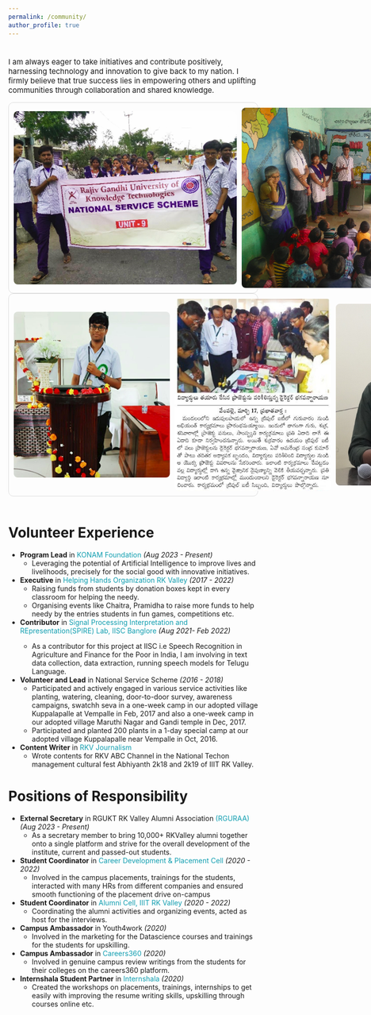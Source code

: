```yaml
---
permalink: /community/
author_profile: true
---
```


<h1 class="page__title"></h1>
<p style="font-size: 15px;">I am always eager to take initiatives and contribute positively, harnessing technology and innovation to give back to my nation. I firmly believe that true success lies in empowering others and uplifting communities through collaboration and shared knowledge.</p>
    
  <style>
        .talk-item {
            color: #1B1212;
            border: 1px solid #ddd;
            border-radius: 10px;
            padding: 10px;
            display: flex;
            align-items: center;
            gap: 10px;
            transition: box-shadow 0.3s ease; /* Smooth transition for shadow */
        }
    
        .talk-item:hover {
            box-shadow: 0 4px 15px rgba(0, 0, 0, 0.2); /* Shadow effect on hover */
        }
    
        .talk-image {
            width: 450px;
            height: auto;
            border-radius: 8px;
        }
        .talk-image1 {
            width: 315px;
            height: auto;
            border-radius: 8px;
        }
    </style>
   
  <div class="talk-container">
        <div class="talk-item">
            <img src="../images/g3.jpg" alt="Talk 1" class="talk-image" />
            <img src="../images/g8.png" alt="Talk 2" class="talk-image" />
        </div>
        <div class="talk-item">
          <img src="../images/g4.png" alt="Talk 1" class="talk-image1" />
          <img src="../images/g55.jpg" alt="Talk 2" class="talk-image1" />
          <img src="../images/n.JPG" alt="Talk 2" class="talk-image1" />
      </div>
    </div>
    <br>
    <h1 id="volunteer-experience">Volunteer Experience</h1>
      <ul>
        <li>
          <strong>Program Lead</strong> in <a href="https://konamfoundation.org/" style="color: rgb(16, 158, 176); text-decoration: none; ">KONAM Foundation</a><em> (Aug 2023 - Present)</em><br>
          <ul>
              <li>Leveraging the potential of Artificial Intelligence to improve lives and livelihoods, precisely for the social good with innovative initiatives.</li>
            </ul>
      </li>
      <li>
          <strong>Executive</strong> in <a href="https://www.linkedin.com/company/helping-hands-organisation-rkvalley/posts/?feedView=all" style="color: rgb(16, 158, 176); text-decoration: none;">Helping Hands Organization RK Valley</a><em> (2017 - 2022)</em><br>
          <ul>
              <li>Raising funds from students by donation boxes kept in every classroom for helping the needy.</li>
              <li>Organising events like Chaitra, Pramidha to raise more funds to help needy by the entries students in fun games, competitions etc.</li>
          </ul>
      </li>
      
  <li>
        <strong>Contributor</strong> in <a href="https://respin.iisc.ac.in/students/peyala%20samarasimha%20reddy" style="color: rgb(16, 158, 176); text-decoration: none;">Signal Processing Interpretation and REpresentation(SPIRE) Lab, IISC Banglore</a><em> (Aug 2021- Feb 2022)</em><br<br>
        <ul>
          <li>As a contributor for this project at IISC i.e Speech Recognition in Agriculture and Finance for the Poor in India, I am involving in text data collection, data extraction, running speech models for Telugu Language.</li>
        </ul>

  </li>
        <li>
          <strong>Volunteer and Lead</strong> in National Service Scheme <em>(2016 - 2018)</em><br>
          <ul>
            <li>Participated and actively engaged in various service activities like planting, watering, cleaning, door-to-door survey, awareness campaigns, swatchh seva in a one-week camp in our adopted village Kuppalapalle at Vempalle in Feb, 2017 and also a one-week camp in our adopted village Maruthi Nagar and Gandi temple in Dec, 2017.</li>
            <li>Participated and planted 200 plants in a 1-day special camp at our adopted village Kuppalapalle near Vempalle in Oct, 2016.</li>
          </ul>
        </li>
        
  <li>
          <strong>Content Writer</strong> in <a href="https://www.youtube.com/@rkvabc1630" style="color: rgb(16, 158, 176); text-decoration: none;">RKV Journalism</a><br>
          <ul>
            <li>Wrote contents for RKV ABC Channel in the National Techon management cultural fest Abhiyanth 2k18 and 2k19 of IIIT RK Valley.</li>
          </ul>

  </li>
  </ul>

  <h1 id="positions-of-responsibility">Positions of Responsibility</h1>

<ul>
  <li>
    <strong>External Secretary</strong> in RGUKT RK Valley Alumni Association <a href="https://alumni.rguktrkv.ac.in/" style="color: rgb(16, 158, 176); text-decoration: none;">(RGURAA)</a><em> (Aug 2023 - Present)</em><br>
    <ul>
    <li>As a secretary member to bring 10,000+ RKValley alumni together onto a single platform and strive for the overall development of the institute, current and passed-out students.</li></ul>
  </li>
  <li>
    <strong>Student Coordinator</strong> in <a href="https://www.linkedin.com/company/career-development-and-placement-cell-cdpc-rgukt-rk-valley" style="color: rgb(16, 158, 176); text-decoration: none;">Career Development & Placement Cell</a><em> (2020 - 2022)</em><br>
    <ul><li>Involved in the campus placements, trainings for the students, interacted with many HRs from different companies and ensured smooth functioning of the placement drive on-campus</li></ul>
  </li>
  
  <li>
    <strong>Student Coordinator</strong> in <a href="https://www.youtube.com/@RGURAA"  style="color: rgb(16, 158, 176); text-decoration: none;"> Alumni Cell, IIIT RK Valley</a><em> (2020 - 2022)</em><br>
    <ul><li>
   Coordinating the alumni activities and organizing events, acted as host for the interviews.</li> </ul>
  </li>
  
  <li>
    <strong>Campus Ambassador</strong> in Youth4work<em> (2020)</em><br>
    <ul><li>
      Involved in the marketing for the Datascience courses and trainings for the students for upskilling.</li> </ul>
  </li>
  <li>
    <strong>Campus Ambassador</strong> in <a href="https://www.careers360.com/" style="color: rgb(16, 158, 176); text-decoration: none;">Careers360</a><em> (2020)</em><br>
    <ul><li>
      Involved in genuine campus review writings from the students for their colleges on the careers360 platform.</li> </ul>
  </li>
  <li>
    <strong>Internshala Student Partner</strong> in <a href="https://internshala.com/" style="color: rgb(16, 158, 176); text-decoration: none;">Internshala</a><em> (2020)</em><br>
    <ul><li>
      Created the workshops on placements, trainings, internships to get easily with improving the resume writing skills, upskilling through courses online etc.</li> </ul>
  </li>
</ul>

  </div>
